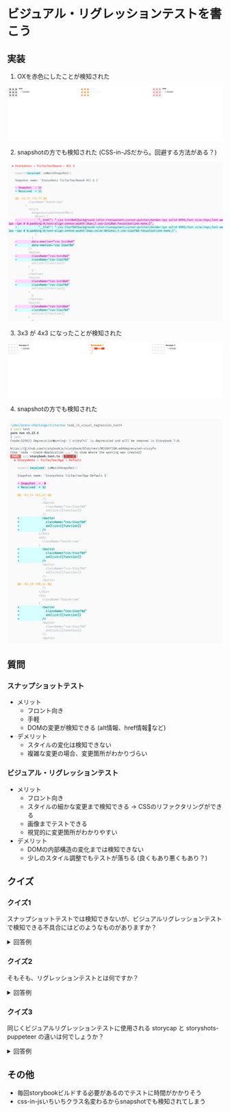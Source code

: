 # ビジュアル・リグレッションテストを書こう

## 実装

1. OXを赤色にしたことが検知された

![画像1](images/task_13_red-image-snapshot.png)

2. snapshotの方でも検知された (CSS-in-JSだから。回避する方法がある？)

![画像2](images/task_13_red-snapshot.png)

3. 3x3 が 4x3 になったことが検知された

![画像3](images/task_13_4x3-image-snapshot.png)

4. snapshotの方でも検知された

![画像4](images/task_13_4x3-snapshot.png)

## 質問

### スナップショットテスト

- メリット
  - フロント向き
  - 手軽
  - DOMの変更が検知できる (alt情報、href情報など)
- デメリット
  - スタイルの変化は検知できない
  - 複雑な変更の場合、変更箇所がわかりづらい

### ビジュアル・リグレッションテスト

- メリット
  - フロント向き
  - スタイルの細かな変更まで検知できる -> CSSのリファクタリングができる
  - 画像までテストできる
  - 視覚的に変更箇所がわかりやすい
- デメリット
  - DOMの内部構造の変化までは検知できない
  - 少しのスタイル調整でもテストが落ちる (良くもあり悪くもあり？)

## クイズ

### クイズ1

スナップショットテストでは検知できないが、ビジュアルリグレッションテストで検知できる不具合にはどのようなものがありますか？

<details><summary>回答例</summary>

- スタイルの細かな変化 (色が違う、フォントサイズ、表示されていない)
- 画像やsvgの変化

[1px の変化も見逃さない！ビジュアルリグレッションテスト導入で快適フロントエンド開発 - クラシル開発ブログ](https://tech.dely.jp/entry/vis_reg_test)
</details>

### クイズ2

そもそも、リグレッションテストとは何ですか？

<details><summary>回答例</summary>

リグレッションテスト (回帰テスト) は、プログラムの変更に伴いソフトウェアに予想外の影響が現れていないかを確認するテスト。

> 回帰テスト (かいきテスト、英: regression testing)とは、前にテストしたソフトウェアが変更後もまだ動作するかどうかを、機能テストと非機能テストを再度実行して確認する作業のこと[1]。退行テスト、リグレッションテストとも呼ばれる。

> ソフトウェアへの変更が非常に頻繁であるアジャイルソフトウェア開発では、回帰テストによって多くの不要なオーバーヘッドが発生する可能性があります[9]。

[回帰テスト - Wikipedia](https://ja.wikipedia.org/wiki/%E5%9B%9E%E5%B8%B0%E3%83%86%E3%82%B9%E3%83%88)
</details>

### クイズ3

同じくビジュアルリグレッションテストに使用される storycap と storyshots-puppeteer の違いは何でしょうか？

<details><summary>回答例</summary>

storycapはスクリーンショットを撮るだけ。差分の検出はreg-suite等で行う。

reg-suiteは画像の比較結果をHTMLで閲覧することができる。

[くりーむわーかー : StoryBookのVisualTest(StoryShotsとStorycap)](https://cream-worker.blog.jp/archives/1077144612.html)
</details>

## その他

- 毎回storybookビルドする必要があるのでテストに時間がかかりそう
- css-in-jsいちいちクラス名変わるからsnapshotでも検知されてしまう
